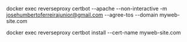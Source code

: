 docker exec reverseproxy certbot --apache --non-interactive -m josehumbertoferreirajunior@gmail.com --agree-tos --domain myweb-site.com

docker exec reverseproxy certbot install --cert-name myweb-site.com

